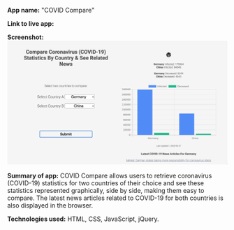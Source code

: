 <b>App name:</b>
"COVID Compare"

<b>Link to live app:</b>

<b>Screenshot:</b>
<img src="COVID-Compare-Screen_Shot_2020-05-27.png" alt="screenshot of app">

<b>Summary of app:</b>
COVID Compare allows users to retrieve coronavirus (COVID-19) statistics for two countries of their choice and see these statistics represented graphically, side by side, making them easy to compare. The latest news articles related to COVID-19 for both countries is also displayed in the browser. 

<b>Technologies used:</b>
HTML, CSS, JavaScript, jQuery.

